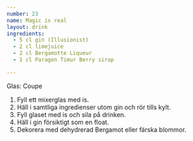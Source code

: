```yaml
---
number: 23
name: Magic is real
layout: drink
ingredients: 
  - 5 cl gin (Illusionist)
  - 2 cl limejuice 
  - 2 cl Bergamotte Liqueur
  - 1 cl Paragon Timur Berry sirap

---
```



Glas: Coupe

1) Fyll ett mixerglas med is.  
2) Häll i samtliga ingredienser utom gin och rör tills kylt.  
3) Fyll glaset med is och sila på drinken.  
4) Häll i gin försiktigt som en float.  
5) Dekorera med dehydrerad Bergamot eller färska blommor.  